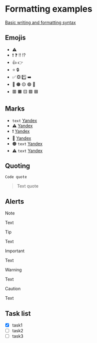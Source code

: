 # Formatting examples

[Basic writing and formatting syntax](https://docs.github.com/en/get-started/writing-on-github/getting-started-with-writing-and-formatting-on-github/basic-writing-and-formatting-syntax)

## Emojis
* :warning:
* :exclamation: :question: :bangbang: :interrobang:
* :+1: :point_right:
* :star: :lock:
* :white_check_mark: :negative_squared_cross_mark: :asterisk: :arrow_right:
* :red_circle: :orange_circle: :yellow_circle: :green_circle:	:large_blue_circle:
* :red_square: :orange_square: :yellow_square: :green_square: :blue_square:

## Marks
* `text` [Yandex](https://yandex.ru)
* :warning: [Yandex](https://yandex.ru)
* :exclamation: [Yandex](https://yandex.ru)
* :red_circle: [Yandex](https://yandex.ru)
* :orange_circle: `text` [Yandex](https://yandex.ru)
* :warning: `text` [Yandex](https://yandex.ru)

## Quoting
`Code quote`
> Text quote

## Alerts
> [!NOTE]
> Text

> [!TIP]
> Text

> [!IMPORTANT]
> Text

> [!WARNING]
> Text

> [!CAUTION]
> Text

## Task list
* [x] task1
* [ ] task2
* [ ] task3
